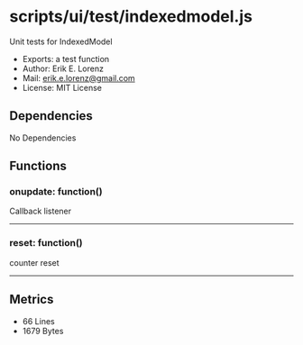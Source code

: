 # scripts/ui/test/indexedmodel.js


Unit tests for IndexedModel

* Exports: a test function
* Author: Erik E. Lorenz 
* Mail: <erik.e.lorenz@gmail.com>
* License: MIT License


## Dependencies

No Dependencies

## Functions

###         onupdate: function()
Callback listener

---


###         reset: function()
counter reset

---

## Metrics

* 66 Lines
* 1679 Bytes

